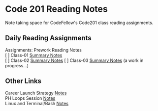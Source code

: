 # Code 201 Reading Notes

Note taking space for CodeFellow's Code201 class reading assignments.  

## Daily Reading Assignments

Assignments: Prework Reading Notes  
[ ] Class-01 [Summary Notes](./class-01.html)  
[ ] Class-02 [Summary Notes](./class-02.html)
[ ] Class-03 [Summary Notes](./class-03.html) (a work in progress...)  

<!-- obvioudly this content will change once reading begins -->

## Other Links

Career Launch Strategy [Notes](./CareerLaunchStrategy.html)  
PH Loops Session [Notes](./power-hour-notes/readme.md)  
Linux and Terminal/Bash [Notes](./linux-terminal/readme.md)  
